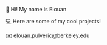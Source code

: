 <p>🐡 Hi! My name is Elouan</p>
<p>💻 Here are some of my cool projects!</p>
✉️ elouan.pulveric@berkeley.edu
